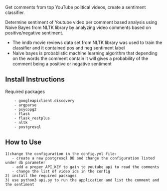 Get comments from top YouTube political videos, create a sentiment classifier.

Determine sentiment of Youtube video per comment based analysis using Naive Bayes from NLTK library by analyzing video comments based on positive/negative sentiment. 
- The imdb movie reviews data set from NLTK library was used to train the classifier and it contained pos and neg sentiment label
- Naive bayes is probablistic machine learning algorithm that depending on the words the comment contain it will gives a probability of the comment being a positive or negative sentiment


## Install Instructions
Required packages
```
	- googleapiclient.discovery
	- argparse
	- psycopg2
	- flask
	- flask_restplus
	- nltk
	- postgresql
```

## How to Use
```
1)change the configuration in the config.yml file:
   - create a new postgresql DB and change the configuration listed under db parameter
   - add a proper API_KEY to gain to youtube api to read the comments
   - change the list of video ids in the config 
2) install the required packages 
3) use python3 api.py to run the application and list the comment and the sentiment
```


